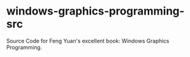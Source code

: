 # windows-graphics-programming-src
Source Code for Feng Yuan's excellent book: Windows Graphics Programming.
